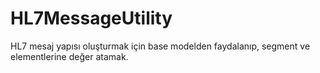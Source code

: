 # HL7MessageUtility
HL7 mesaj yapısı oluşturmak için base modelden faydalanıp, segment ve elementlerine değer atamak.
